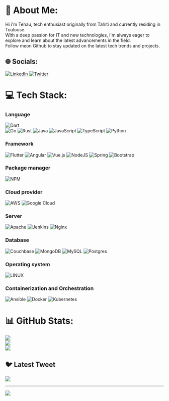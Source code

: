 # 💫 About Me:
Hi i'm Tehau, tech enthusiast originally from Tahiti and currently residing in Toulouse. <br>With a deep passion for IT and new technologies, i'm always eager to explore and learn about the latest advancements in the field. <br>Follow meon Github to stay updated on the latest tech trends and projects.


## 🌐 Socials:
[![LinkedIn](https://img.shields.io/badge/LinkedIn-%230077B5.svg?logo=linkedin&logoColor=white)](https://linkedin.com/in/tehau-tsing-76948783) 
[![Twitter](https://img.shields.io/badge/Twitter-%231DA1F2.svg?logo=Twitter&logoColor=white)](https://twitter.com/Tehau_pf) 

# 💻 Tech Stack:

### Language 
![Dart](https://img.shields.io/badge/dart-%230175C2.svg?style=for-the-badge&logo=dart&logoColor=white) <br>
![Go](https://img.shields.io/badge/go-%2300ADD8.svg?style=for-the-badge&logo=go&logoColor=white) 
![Rust](https://img.shields.io/badge/rust-%23000000.svg?style=for-the-badge&logo=rust&logoColor=white) 
![Java](https://img.shields.io/badge/java-%23ED8B00.svg?style=for-the-badge&logo=java&logoColor=white) 
![JavaScript](https://img.shields.io/badge/javascript-%23323330.svg?style=for-the-badge&logo=javascript&logoColor=%23F7DF1E) 
![TypeScript](https://img.shields.io/badge/typescript-%23007ACC.svg?style=for-the-badge&logo=typescript&logoColor=white) 
![Python](https://img.shields.io/badge/python-3670A0?style=for-the-badge&logo=python&logoColor=ffdd54) 

### Framework
![Flutter](https://img.shields.io/badge/Flutter-%2302569B.svg?style=for-the-badge&logo=Flutter&logoColor=white) 
![Angular](https://img.shields.io/badge/angular-%23DD0031.svg?style=for-the-badge&logo=angular&logoColor=white) 
![Vue.js](https://img.shields.io/badge/vuejs-%2335495e.svg?style=for-the-badge&logo=vuedotjs&logoColor=%234FC08D)
![NodeJS](https://img.shields.io/badge/node.js-6DA55F?style=for-the-badge&logo=node.js&logoColor=white) 
![Spring](https://img.shields.io/badge/spring-%236DB33F.svg?style=for-the-badge&logo=spring&logoColor=white) 
![Bootstrap](https://img.shields.io/badge/bootstrap-%23563D7C.svg?style=for-the-badge&logo=bootstrap&logoColor=white) 

### Package manager
![NPM](https://img.shields.io/badge/NPM-%23000000.svg?style=for-the-badge&logo=npm&logoColor=white) 

### Cloud provider
![AWS](https://img.shields.io/badge/AWS-%23FF9900.svg?style=for-the-badge&logo=amazon-aws&logoColor=white) 
![Google Cloud](https://img.shields.io/badge/Google%20Cloud-%234285F4.svg?style=for-the-badge&logo=google-cloud&logoColor=white) 

### Server
![Apache](https://img.shields.io/badge/apache-%23D42029.svg?style=for-the-badge&logo=apache&logoColor=white) 
![Jenkins](https://img.shields.io/badge/jenkins-%232C5263.svg?style=for-the-badge&logo=jenkins&logoColor=white) 
![Nginx](https://img.shields.io/badge/nginx-%23009639.svg?style=for-the-badge&logo=nginx&logoColor=white) 

### Database
![Couchbase](https://img.shields.io/badge/Couchbase-EA2328?style=for-the-badge&logo=couchbase&logoColor=white) 
![MongoDB](https://img.shields.io/badge/MongoDB-%234ea94b.svg?style=for-the-badge&logo=mongodb&logoColor=white) 
![MySQL](https://img.shields.io/badge/mysql-%2300f.svg?style=for-the-badge&logo=mysql&logoColor=white) 
![Postgres](https://img.shields.io/badge/postgres-%23316192.svg?style=for-the-badge&logo=postgresql&logoColor=white) 

### Operating system
![LINUX](https://img.shields.io/badge/Linux-FCC624?style=for-the-badge&logo=linux&logoColor=black) 

### Containerization and Orchestration
![Ansible](https://img.shields.io/badge/ansible-%231A1918.svg?style=for-the-badge&logo=ansible&logoColor=white) 
![Docker](https://img.shields.io/badge/docker-%230db7ed.svg?style=for-the-badge&logo=docker&logoColor=white) 
![Kubernetes](https://img.shields.io/badge/kubernetes-%23326ce5.svg?style=for-the-badge&logo=kubernetes&logoColor=white)

# 📊 GitHub Stats:
![](https://github-readme-stats.vercel.app/api?username=Tehau&theme=dark&hide_border=false&include_all_commits=false&count_private=false)<br/>
![](https://github-readme-streak-stats.herokuapp.com/?user=Tehau&theme=dark&hide_border=false)<br/>
![](https://github-readme-stats.vercel.app/api/top-langs/?username=Tehau&theme=dark&hide_border=false&include_all_commits=false&count_private=false&layout=compact)

## 🐦 Latest Tweet
[![](https://gtce.itsvg.in/api?username=Tehau_pf)](https://github.com/VishwaGauravIn/github-twitter-card-embed)

---
[![](https://visitcount.itsvg.in/api?id=Tehau&icon=0&color=0)](https://visitcount.itsvg.in)

<!-- Proudly created with GPRM ( https://gprm.itsvg.in ) -->
